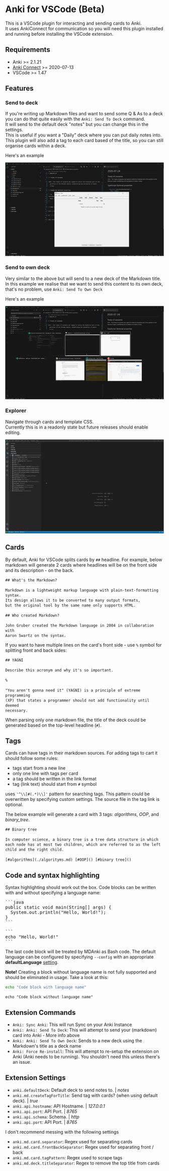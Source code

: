 # Anki for VSCode (Beta)

This is a VSCode plugin for interacting and sending cards to Anki.  
It uses AnkiConnect for communication so you will need this plugin installed and running before installing the VSCode extension.

## Requirements

- Anki >= 2.1.21
- [Anki Connect](https://ankiweb.net/shared/info/2055492159) >= 2020-07-13
- VSCode >= 1.47

## Features

### Send to deck

If you're writing up Markdown files and want to send some Q & As to a deck you can do that quite easily with the `Anki: Send To Deck` command.  
It will send to the default deck "notes" but you can change this in the settings.  
This is useful if you want a "Daily" deck where you can put daily notes into.
This plugin will also add a tag to each card based of the title, so you can still organise cards within a deck.

Here's an example

![image](./docs/img/sendToAnki.gif)

### Send to own deck

Very similar to the above but will send to a new deck of the Markdown title.  
In this example we realise that we want to send this content to its own deck, that's no problem, use `Anki: Send To Own Deck`

Here's an example

![image](./docs/img/sendToAnkiOwnDeck.gif)

### Explorer

Navigate through cards and template CSS.  
Currently this is in a readonly state but future releases should enable editing.

![image](./docs/img/ankiExplorer3.gif)

## Cards

By default, Anki for VSCode splits cards by `##` headline. For example, below markdown will generate 2 cards where headlines will be on the front side and its description - on the back.

```
## What's the Markdown?

Markdown is a lightweight markup language with plain-text-formatting syntax.
Its design allows it to be converted to many output formats,
but the original tool by the same name only supports HTML.

## Who created Markdown?

John Gruber created the Markdown language in 2004 in collaboration with
Aaron Swartz on the syntax.

```

If you want to have multiple lines on the card's front side - use `%` symbol for splitting front and back sides:

```
## YAGNI

Describe this acronym and why it's so important.

%

"You aren't gonna need it" (YAGNI) is a principle of extreme programming
(XP) that states a programmer should not add functionality until deemed
necessary.

```

When parsing only one markdown file, the title of the deck could be generated based on the top-level headline (`#`).

## Tags

Cards can have tags in their markdown sources. For adding tags to cart it should follow some rules:

- tags start from a new line
- only one line with tags per card
- a tag should be written in the link format
- tag (link text) should start from `#` symbol

uses `'^\\[#(.*)\\]'` pattern for searching tags. This pattern could be overwritten by specifying custom settings. The source file in the tag link is optional.

The below example will generate a card with 3 tags: _algorithms_, _OOP_, and _binary_tree_.

```
## Binary tree

In computer science, a binary tree is a tree data structure in which each node has at most two children, which are referred to as the left child and the right child.

[#algorithms](./algorityms.md) [#OOP]() [#binary tree]()
```

## Code and syntax highlighting

Syntax highlighting should work out the box.
Code blocks can be written with and without specifying a language name:

<pre>
```java
public static void main(String[] args) {
  System.out.println("Hello, World!");
}
```
</pre>
<pre>
```
echo "Hello, World!"
```
</pre>

The last code block will be treated by MDAnki as Bash code. The default language can be configured by specifying `--config` with an appropriate **defaultLanguage** [setting](../src/configs/settings.js).

**Note!** Creating a block without language name is not fully supported and should be eliminated in usage. Take a look at this:

```bash
echo "Code block with language name"
```

```
echo "Code block without language name"
```

## Extension Commands

- `Anki: Sync Anki`: This will run Sync on your Anki Instance
- `Anki: Anki: Send To Deck`: This will attempt to send your (markdown) card into Anki - More info above
- `Anki: Anki: Send To Own Deck`: Sends to a new deck using the Markdown's title as a deck name
- `Anki: Force Re-install`: This will attempt to re-setup the extension on Anki (Anki needs to be running). You shouldn't need this unless there's an issue.

## Extension Settings

- `anki.defaultDeck`: Default deck to send notes to. | _notes_
- `anki.md.createTagForTitle`: Send tag with cards? (when using default deck). | _true_
- `anki.api.hostname`: API Hostname. | _127.0.0.1_
- `anki.api.port`: API Port. | _8765_
- `anki.api.schema`: Schema. | _http_
- `anki.api.port`: API Port. | _8765_

I don't recommend messing with the following settings

- `anki.md.card.separator`: Regex used for separating cards
- `anki.md.card.frontBackSeparator`: Regex used for separating front / back
- `anki.md.card.tagPattern`: Regex used to scrape tags
- `anki.md.deck.titleSeparator`: Regex to remove the top title from cards
